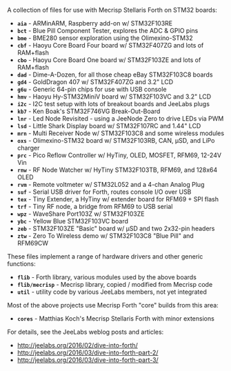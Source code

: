 A collection of files for use with Mecrisp Stellaris Forth on STM32 boards:

* **`aia`** - ARMinARM, Raspberry add-on w/ STM32F103RE
* **`bct`** - Blue Pill Component Tester, explores the ADC & GPIO pins
* **`bme`** - BME280 sensor exploration using the Olimexino-STM32
* **`cbf`** - Haoyu Core Board Four board w/ STM32F407ZG and lots of RAM+flash
* **`cbo`** - Haoyu Core Board One board w/ STM32F103ZE and lots of RAM+flash
* **`dad`** - Dime-A-Dozen, for all those cheap eBay STM32F103C8 boards
* **`gd4`** - GoldDragon 407 w/ STM32F407ZG and 3.2" LCD
* **`g6u`** - Generic 64-pin chips for use with USB console
* **`hmv`** - Haoyu Hy-STM32MiniV board w/ STM32F103VC and 3.2" LCD
* **`i2c`** - I2C test setup with lots of breakout boards and JeeLabs plugs
* **`kb7`** - Ken Boak's STM32F746VG Break-Out-Board
* **`lnr`** - Led Node Revisited - using a JeeNode Zero to drive LEDs via PWM
* **`lsd`** - Little Shark Display board w/ STM32F107RC and 1.44" LCD
* **`mrn`** - Multi Receiver Node w/ STM32F103C8 and some wireless modules
* **`oxs`** - Olimexino-STM32 board w/ STM32F103RB, CAN, µSD, and LiPo charger
* **`prc`** - Pico Reflow Controller w/ HyTiny, OLED, MOSFET, RFM69, 12-24V Vin
* **`rnw`** - RF Node Watcher w/ HyTiny STM32F103TB, RFM69, and 128x64 OLED
* **`rvm`** - Remote voltmeter w/ STM32L052 and a 4-chan Analog Plug
* **`suf`** - Serial USB driver for Forth, routes console I/O over USB
* **`tex`** - Tiny Extender, a HyTiny w/ extender board for RFM69 + SPI flash
* **`trf`** - Tiny RF node, a bridge from RFM69 to USB serial
* **`wpz`** - WaveShare Port103Z w/ STM32F103ZE
* **`ybc`** - Yellow Blue STM32F103VC board
* **`zeb`** - STM32F103ZE "Basic" board w/ µSD and two 2x32-pin headers
* **`ztw`** - Zero To Wireless demo w/ STM32F103C8 "Blue Pill" and RFM69CW

These files implement a range of hardware drivers and other generic functions:

* **`flib`** - Forth library, various modules used by the above boards
* **`flib/mecrisp`** - Mecrisp library, copied / modified from Mecrisp code
* **`util`** - utility code by various JeeLabs members, not yet integrated

Most of the above projects use Mecrisp Forth "core" builds from this area:

* **`cores`** - Matthias Koch's Mecrisp Stellaris Forth with minor extensions

For details, see the JeeLabs weblog posts and articles:

* <http://jeelabs.org/2016/02/dive-into-forth/>
* <http://jeelabs.org/2016/03/dive-into-forth-part-2/>
* <http://jeelabs.org/2016/03/dive-into-forth-part-3/>

